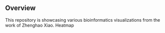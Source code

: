 ## Overview
This repository is showcasing various bioinformatics visualizations from the work of Zhenghao Xiao.
Heatmap 
